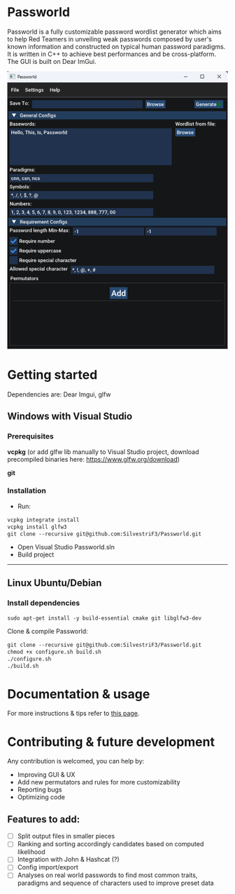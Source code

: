 # Passworld
Passworld is a fully customizable password wordlist generator which aims to help Red Teamers in unveiling weak passwords composed by user's known information and constructed on typical human password paradigms.\
It is written in C++ to achieve best performances and be cross-platform.\
The GUI is built on Dear ImGui.

![Passworld main window](Docs/images/main-window.png)
# Getting started
Dependencies are: Dear Imgui, glfw
## Windows with Visual Studio
### Prerequisites
**vcpkg** (or add glfw lib manually to Visual Studio project, download precompiled binaries here: https://www.glfw.org/download)

**git**
### Installation
- Run:
```
vcpkg integrate install
vcpkg install glfw3
git clone --recursive git@github.com:SilvestriF3/Passworld.git
```
- Open Visual Studio Passworld.sln
- Build project
---
## Linux Ubuntu/Debian
### Install dependencies
```
sudo apt-get install -y build-essential cmake git libglfw3-dev
```
Clone & compile Passworld:
```
git clone --recursive git@github.com:SilvestriF3/Passworld.git                    
chmod +x configure.sh build.sh
./configure.sh
./build.sh
```

# Documentation & usage
For more instructions & tips refer to [this page](Docs/DOCUMENTATION.md).

# Contributing & future development
Any contribution is welcomed, you can help by:
- Improving GUI & UX
- Add new permutators and rules for more customizability
- Reporting bugs
- Optimizing code
## Features to add:
- [ ] Split output files in smaller pieces
- [ ] Ranking and sorting accordingly candidates based on computed likelihood 
- [ ] Integration with John & Hashcat (?)
- [ ] Config import/export
- [ ] Analyses on real world passwords to find most common traits, paradigms and sequence of characters used to improve preset data
